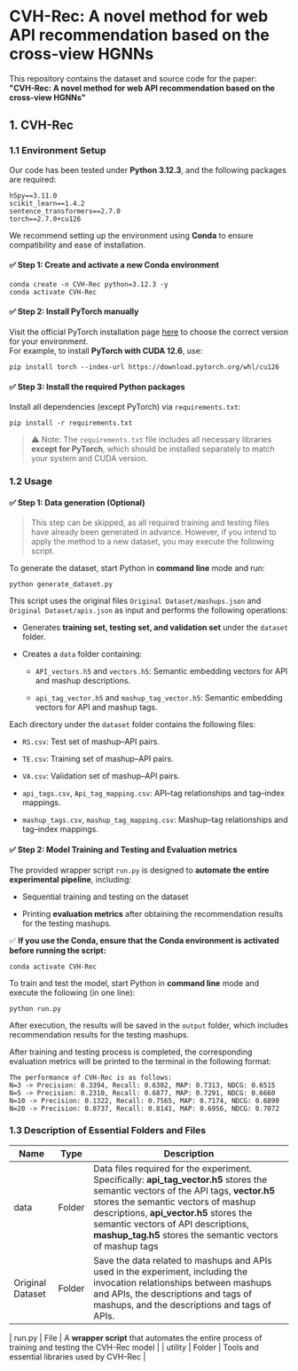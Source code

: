 # CVH-Rec: A novel method for web API recommendation based on the cross-view HGNNs

This repository contains the dataset and source code for the paper:\
**"CVH-Rec: A novel method for web API recommendation based on the cross-view HGNNs"**

## 1. CVH-Rec

### 1.1 Environment Setup

Our code has been tested under **Python 3.12.3**, and the following packages are required:

    h5py==3.11.0 
    scikit_learn==1.4.2 
    sentence_transformers==2.7.0 
    torch==2.7.0+cu126

We recommend setting up the environment using **Conda** to ensure compatibility and ease of installation.

#### ✅ Step 1: Create and activate a new Conda environment

    conda create -n CVH-Rec python=3.12.3 -y
    conda activate CVH-Rec 
    
#### ✅ Step 2: Install PyTorch manually

Visit the official PyTorch installation page [here](https://pytorch.org/) to choose the correct version for your environment.\
For example, to install **PyTorch with CUDA 12.6**, use:

    pip install torch --index-url https://download.pytorch.org/whl/cu126

#### ✅ Step 3: Install the required Python packages

Install all dependencies (except PyTorch) via `requirements.txt`:

    pip install -r requirements.txt

> ⚠️ Note: The `requirements.txt` file includes all necessary libraries **except for PyTorch**, which should be installed separately to match your system and CUDA version.


### 1.2 Usage

#### ✅ Step 1: Data generation (Optional)

> This step can be skipped, as all required training and testing files have already been generated in advance. However, if you intend to apply the method to a new dataset, you may execute the following script.

To generate the dataset, start Python in **command line** mode and run:

    python generate_dataset.py

This script uses the original files `Original Dataset/mashups.json` and `Original Dataset/apis.json` as input and performs the following operations:

*   Generates **training set, testing set, and validation set**  under the `dataset` folder.

*   Creates a `data` folder containing:

    *   `API_vectors.h5` and `vectors.h5`: Semantic embedding vectors for API and mashup descriptions.

    *   `api_tag_vector.h5` and `mashup_tag_vector.h5`: Semantic embedding vectors for API and mashup tags.

Each directory under the `dataset` folder contains the following files:

*   `RS.csv`: Test set of mashup–API pairs.

*   `TE.csv`: Training set of mashup–API pairs.

*   `VA.csv`: Validation set of mashup–API pairs.

*   `api_tags.csv`, `Api_tag_mapping.csv`: API–tag relationships and tag–index mappings.

*   `mashup_tags.csv`, `mashup_tag_mapping.csv`: Mashup–tag relationships and tag–index mappings.

#### ✅ Step 2: **Model Training and Testing and Evaluation metrics**

The provided wrapper script `run.py` is designed to **automate the entire experimental pipeline**, including:

*   Sequential training and testing on the dataset

*   Printing **evaluation metrics** after obtaining the recommendation results for the testing mashups.

✅ **If you use the Conda, ensure that the Conda environment is activated before running the script:**

    conda activate CVH-Rec

To train and test the model, start Python in **command line** mode and execute the following (in one line):

    python run.py

After execution, the results will be saved in the `output` folder, which includes recommendation results for the testing mashups.

After training and testing process is completed, the corresponding evaluation metrics will be printed to the terminal in the following format:

    The performance of CVH-Rec is as follows: 
    N=3 -> Precision: 0.3394, Recall: 0.6302, MAP: 0.7313, NDCG: 0.6515
    N=5 -> Precision: 0.2310, Recall: 0.6877, MAP: 0.7291, NDCG: 0.6660
    N=10 -> Precision: 0.1322, Recall: 0.7565, MAP: 0.7174, NDCG: 0.6890
    N=20 -> Precision: 0.0737, Recall: 0.8141, MAP: 0.6956, NDCG: 0.7072

### 1.3 Description of Essential Folders and Files

| Name          | Type   | Description                                                                                                                                                                                                                                                                                       |
| ------------- | ------ |---------------------------------------------------------------------------------------------------------------------------------------------------------------------------------------------------------------------------------------------------------------------------------------------------|
| data          | Folder | Data files required for the experiment. Specifically: **api\_tag\_vector.h5** stores the semantic vectors of the API tags, **vector.h5** stores the semantic vectors of mashup descriptions, **api\_vector.h5** stores the semantic vectors of API descriptions, **mashup\_tag.h5** stores the semantic vectors of mashup tags |
| Original Dataset | Folder | Save the data related to mashups and APIs used in the experiment, including the invocation relationships between mashups and APIs, the descriptions and tags of mashups, and the descriptions and tags of APIs.                                                                                   |
                                                                                                                                                                                      
| run.py        | File   | A **wrapper script** that automates the entire process of training and testing the CVH-Rec model |                                                               | utility       | Folder | Tools and essential libraries used by CVH-Rec                                                                                                                                                                                                                                                     |

####

